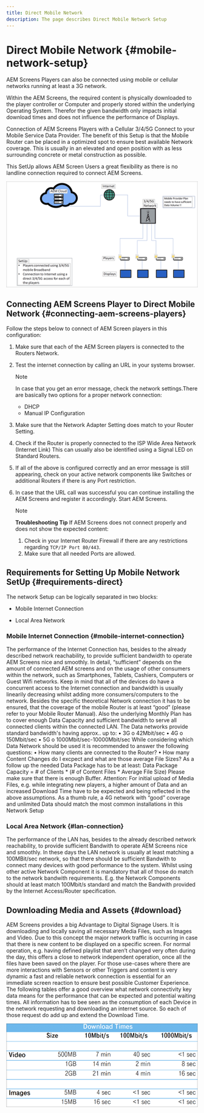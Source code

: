 ```yaml
---
title: Direct Mobile Network
description: The page describes Direct Mobile Network Setup
---
```


# Direct Mobile Network {#mobile-network-setup}

AEM Screens Players can also be connected using mobile or cellular networks running at least a 3G network.

Within the AEM Screens, the required content is physically downloaded to the player controller or Computer and properly stored within the underlying Operating System. Therefor the given bandwidth only impacts initial download times and does not influence the performance of Displays.

Connection of AEM Screens Players with a Cellular 3/4/5G Connect to your Mobile Service Data Provider. The benefit of this Setup is that the Mobile Router can be placed in a optimized spot to ensure best available Network coverage. This is usually in an elevated and open position with as less surrounding concrete or metal construction as possible.

This SetUp allows AEM Screen Users a great flexibility as there is no landline connection required to connect AEM Screens.

![](/help/using/assets/direct-mobile-1.png)

## Connecting AEM Screens Player to Direct Mobile Network {#connecting-aem-screens-players}

Follow the steps below to connect of AEM Screen players in this configuration:

1. Make sure that each of the AEM Screen players is connected to the Routers Network.

1. Test the internet connection by calling an URL in your systems browser.

   >[!NOTE]
   >In case that you get an error message, check the network settings.There are basically two options for a proper network connection:
   >* DHCP
   >* Manual IP Configuration

1. Make sure that the Network Adapter Setting does match to your Router Setting.
1. Check if the Router is properly connected to the ISP Wide Area Network (Internet Link) This can usually also be identified using a Signal LED on Standard Routers.
1. If all of the above is configured correctly and an error message is still appearing, check on your active network components like Switches or additional Routers if there is any Port restriction.
1. In case that the URL call was successful you can continue installing the AEM Screens and register it accordingly. Start AEM Screens.

   >[!NOTE]
   >**Troubleshooting Tip**
   >If AEM Screens does not connect properly and does not show the expected content:
   >
   >1. Check in your Internet Router Firewall if there are any restrictions regarding `TCP/IP Port 80/443`.
   >1. Make sure that all needed Ports are allowed.


## Requirements for Setting Up Mobile Network SetUp {#requirements-direct}

The network Setup can be logically separated in two blocks:

* Mobile Internet Connection

* Local Area Network

### Mobile Internet Connection {#mobile-internet-connection}

The performance of the Internet Connection has, besides to the already described network reachability, to provide sufficient bandwidth to operate AEM Screens nice and smoothly. In detail, “sufficient” depends on the amount of connected AEM screens and on the usage of other consumers within the network, such as Smartphones, Tablets, Cashiers, Computers or Guest Wifi networks.
Keep in mind that all of the devices do have a concurrent access to the Internet connection and bandwidth is usually linearily decreasing whilst adding more consumers/computers to the network.
Besides the specific theoretical Network connection it has to be ensured, that the coverage of the mobile Router is at least “good” (please refer to your Mobile Router Manual). Also the underlying Monthly Plan has to cover enough Data Capacity and sufficient bandwidth to serve all connected clients within the connected LAN.
The Data networks provide standard bandwidth's having approx.. up to:
• 3G
o 42Mbit/sec
• 4G
o 150Mbit/sec
• 5G
o 1000Mbit/sec-10000Mbit/sec
While considering which Data Network should be used it is recommended to answer the following questions:
• How many clients are connected to the Router?
• How many Content Changes do I excpect and what are those average File Sizes?
As a follow up the needed Data Package has to be at least:
Data Package Capacity = # of Clients * (# of Content Files * Average File Size)
Please make sure that there is enough Buffer.
Attention: For initial upload of Media Files, e.g. while integrating new players, a higher amount of Data and an increased Download Time have to be expected and being reflected in the above assumptions.
As a thumb rule, a 4G network with “good” coverage and unlimited Data should match the most common installations in this Network Setup


### Local Area Network {#lan-connection}

The performance of the LAN has, besides to the already described network reachability, to provide sufficient Bandwith to operate AEM Screens nice and smoothly. In these days the LAN network is usually at least matching a 100MBit/sec network, so that there should be sufficient Bandwith to connect many devices with good performance to the system. Whilst using other active Network Component it is mandatory that all of those do match to the network bandwith requirements. E.g. the Network Components should at least match 100Mbit/s standard and match the Bandwith provided by the Internet Access/Router specification.

## Downloading Media and Assets {#download}

AEM Screens provides a big Advantage to Digital Signage Users. It is downloading and locally saving all necessary Media Files, such as Images and Video. Due to this concept the major network traffic is occurring in case that there is new content to be displayed on a specific screen.
For normal operation, e.g. having defined playlist that aren’t changed very often during the day, this offers a close to network independent operation, once all the files have been saved on the player.
For those use-cases where there are more interactions with Sensors or other Triggers and content is very dynamic a fast and reliable network connection is essential for an immediate screen reaction to ensure best possible Customer Experience.
The following tables offer a good overview what network connectivity key data means for the performance that can be expected and potential waiting times.
All information has to bee seen as the consumption of each Device in the network requesting and downloading an internet source. So each of those request do add up and extend the Download Time.

![](/help/using/assets/download-times-mobile.png)



